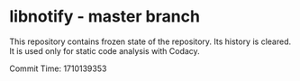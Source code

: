# libnotify - master branch

This repository contains frozen state of the repository.
Its history is cleared. It is used only for static code
analysis with Codacy.

Commit Time: 1710139353